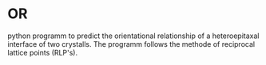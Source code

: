 # OR
python programm to predict the orientational relationship of a heteroepitaxal interface of two crystalls.
The programm follows the methode of reciprocal lattice points (RLP's).
